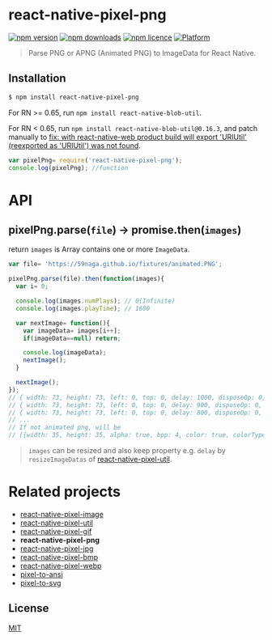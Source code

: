 # react-native-pixel-png

[![npm version](http://img.shields.io/npm/v/react-native-pixel-png.svg?style=flat-square)](https://npmjs.org/package/react-native-pixel-png "View this project on npm")
[![npm downloads](http://img.shields.io/npm/dm/react-native-pixel-png.svg?style=flat-square)](https://npmjs.org/package/react-native-pixel-png "View this project on npm")
[![npm licence](http://img.shields.io/npm/l/react-native-pixel-png.svg?style=flat-square)](https://npmjs.org/package/react-native-pixel-png "View this project on npm")
[![Platform](https://img.shields.io/badge/platform-ios%20%7C%20android%20%7C%20web-989898.svg?style=flat-square)](https://npmjs.org/package/react-native-pixel-png "View this project on npm")

> Parse PNG or APNG (Animated PNG) to ImageData for React Native.

## Installation
```bash
$ npm install react-native-pixel-png
```
For RN >= 0.65, run `npm install react-native-blob-util`.

For RN < 0.65, run `npm install react-native-blob-util@0.16.3`, and patch manually to [fix: with react-native-web product build will export 'URIUtil' (reexported as 'URIUtil') was not found](https://github.com/RonRadtke/react-native-blob-util/pull/201/files).
```js
var pixelPng= require('react-native-pixel-png');
console.log(pixelPng); //function
```

# API

## pixelPng.parse(`file`) -> promise.then(`images`)

return `images` is Array contains one or more `ImageData`.

```js
var file= 'https://59naga.github.io/fixtures/animated.PNG';

pixelPng.parse(file).then(function(images){
  var i= 0;

  console.log(images.numPlays); // 0(Infinite)
  console.log(images.playTime); // 1600

  var nextImage= function(){
    var imageData= images[i++];
    if(imageData==null) return;

    console.log(imageData);
    nextImage();
  }

  nextImage();
});
// { width: 73, height: 73, left: 0, top: 0, delay: 1000, disposeOp: 0, blendOp: 0, interlace: false, alpha: true, bpp: 1, color: true, colorType: 3, depth: 8, gamma: 0, height: 57, interlace: false, data: <Uint8Array ..> }
// { width: 73, height: 73, left: 0, top: 0, delay: 900, disposeOp: 0, blendOp: 0, interlace: false, alpha: true, bpp: 1, color: true, colorType: 3, depth: 8, gamma: 0, height: 57, interlace: false, data: <Uint8Array ..> }
// { width: 73, height: 73, left: 0, top: 0, delay: 800, disposeOp: 0, blendOp: 0, interlace: false, alpha: true, bpp: 1, color: true, colorType: 3, depth: 8, gamma: 0, height: 57, interlace: false, data: <Uint8Array ..> }
// ...
// If not animated png, will be
// [{width: 35, height: 35, alpha: true, bpp: 4, color: true, colorType: 6, depth: 8, gamma: 0, interlace: false, palette: false, data: <Uint8Array ..>}]
```
> `images` can be resized and also keep property e.g. `delay` by `resizeImageDatas` of [react-native-pixel-util](https://github.com/flyskywhy/react-native-pixel-util).

# Related projects
* [react-native-pixel-image](https://github.com/flyskywhy/react-native-pixel-image)
* [react-native-pixel-util](https://github.com/flyskywhy/react-native-pixel-util)
* [react-native-pixel-gif](https://github.com/flyskywhy/react-native-pixel-gif)
* __react-native-pixel-png__
* [react-native-pixel-jpg](https://github.com/flyskywhy/react-native-pixel-jpg)
* [react-native-pixel-bmp](https://github.com/flyskywhy/react-native-pixel-bmp)
* [react-native-pixel-webp](https://github.com/flyskywhy/react-native-pixel-webp)
* [pixel-to-ansi](https://github.com/59naga/pixel-to-ansi)
* [pixel-to-svg](https://github.com/59naga/pixel-to-svg)

License
---
[MIT][License]

[License]: http://59naga.mit-license.org/
